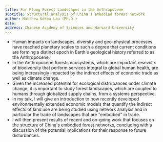 ```yaml
---
title: Far Flung Forest Landscapes in the Anthropocene
subtitle: Structural analysis of China's embodied forest network
author: Matthew Kekoa Lau (Ph.D.)
date:
address: Chinese Academy of Sciences and Harvard University
---
```


- Human impacts on landscapes, diversity and geo-physical processes
  have reached planetary scales to such a degree that current
  conditions are forming a distinct epoch in Earth's geological
  history referred to as the Anthropocene.
- In the Anthropocene forests ecosystems, which are important
  resevoirs of biodiversity that perform services integral to global
  human health, are being increasingly impacted by the indirect
  effects of economic trade as well as climate change.
- Given the increased potential for ecological distrubances under
  climate change, it is important to study forest landscapes, which
  are coupled to humans through globalized supply chains, from a
  systems perspective.
- In my talk, I will give an introduction to how recently developed
  environmentally extended economic models that quantify the indirect
  effects of land use are being studied using network analysis and in
  particular the trade of landscapes that are "embodied" in trade.
- I will then present results of recent and on-going work that focuses
  on the structure of China's embodied forest networks, concluding
  with a discussion of the potential implications for their response
  to future disturbances.
